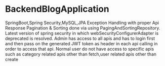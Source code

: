 # BackendBlogApplication
SpringBoot,Spring Security,MySQL,JPA
Exception Handling with proper Api Response
Pagination & Sorting done via using PagingAndSortingRepository.
Latest version of spring security in which webSecurityConfigurerAdapter is deprecated is resolved.
Admin has access to all apis and has to login first and then pass on the generated JWT token as header in each api calling in order to access that api.
Normal user do not have access to specific apis such as category related apis other than fetch,user related apis other than create
